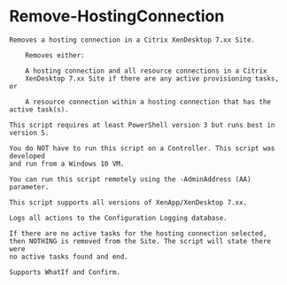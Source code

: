 # Remove-HostingConnection
	Removes a hosting connection in a Citrix XenDesktop 7.xx Site.

		Removes either:
	
		A hosting connection and all resource connections in a Citrix 
		XenDesktop 7.xx Site if there are any active provisioning tasks, or
		
		A resource connection within a hosting connection that has the active task(s).
	
	This script requires at least PowerShell version 3 but runs best in version 5.

	You do NOT have to run this script on a Controller. This script was developed 
	and run from a Windows 10 VM.
	
	You can run this script remotely using the -AdminAddress (AA) parameter.
	
	This script supports all versions of XenApp/XenDesktop 7.xx. 
	
	Logs all actions to the Configuration Logging database.
	
	If there are no active tasks for the hosting connection selected, 
	then NOTHING is removed from the Site. The script will state there were
	no active tasks found and end.
	
	Supports WhatIf and Confirm. 
